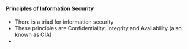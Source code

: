 #### Principles of Information Security
- There is a triad for information security
- These principles are Confidentiality, Integrity and Availability (also known as CIA)
- 

